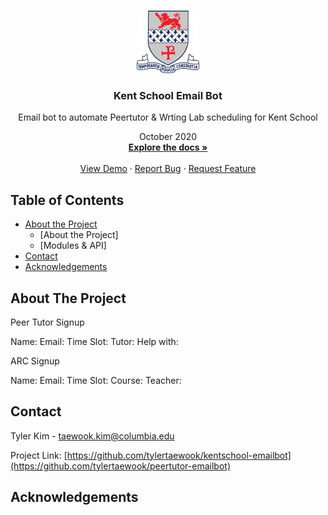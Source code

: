 
<!-- PROJECT LOGO -->
<br />
<p align="center">
  <a href="https://github.com/tylertaewook/kentschool-emailbot">
    <img src="images/logo.png" alt="Logo" width="100" height="100">
  </a>

  <h3 align="center">Kent School Email Bot</h3>

  <p align="center">
    Email bot to automate Peertutor & Wrting Lab scheduling for Kent School
  <p align="center">
      October 2020
    <br />
    <a href="https://github.com/tylertaewook/kentschool-emailbot"><strong>Explore the docs »</strong></a>
    <br />
    <br />
    <a href="https://github.com/tylertaewook/kentschool-emailbot">View Demo</a>
    ·
    <a href="https://github.com/tylertaewook/kentschool-emailbot/issues">Report Bug</a>
    ·
    <a href="https://github.com/tylertaewook/kentschool-emailbot/issues">Request Feature</a>
  </p>
</p>



<!-- TABLE OF CONTENTS -->
## Table of Contents

* [About the Project](#about-the-project)
  * [About the Project]
  * [Modules & API]
* [Contact](#contact)
* [Acknowledgements](#acknowledgements)



<!-- ABOUT THE PROJECT -->
## About The Project

Peer Tutor Signup

Name:
Email:
Time Slot:
Tutor:
Help with:



ARC Signup

Name:
Email:
Time Slot:
Course:
Teacher:


<!-- CONTACT -->
## Contact

Tyler Kim - taewook.kim@columbia.edu

Project Link: [https://github.com/tylertaewook/kentschool-emailbot](https://github.com/tylertaewook/peertutor-emailbot)



<!-- ACKNOWLEDGEMENTS -->
## Acknowledgements






<!-- MARKDOWN LINKS & IMAGES -->
<!-- https://www.markdownguide.org/basic-syntax/#reference-style-links -->
[contributors-shield]: https://img.shields.io/github/contributors/tylertaewook/repo.svg?style=flat-square
[contributors-url]: https://github.com/tylertaewook/repo/graphs/contributors
[forks-shield]: https://img.shields.io/github/forks/tylertaewook/repo.svg?style=flat-square
[forks-url]: https://github.com/tylertaewook/repo/network/members
[stars-shield]: https://img.shields.io/github/stars/tylertaewook/repo.svg?style=flat-square
[stars-url]: https://github.com/tylertaewook/repo/stargazers
[issues-shield]: https://img.shields.io/github/issues/tylertaewook/repo.svg?style=flat-square
[issues-url]: https://github.com/tylertaewook/repo/issues
[license-shield]: https://img.shields.io/github/license/tylertaewook/repo.svg?style=flat-square
[license-url]: https://github.com/tylertaewook/repo/blob/master/LICENSE.txt
[linkedin-shield]: https://img.shields.io/badge/-LinkedIn-black.svg?style=flat-square&logo=linkedin&colorB=555
[linkedin-url]: https://linkedin.com/in/tylertaewook
[product-screenshot]: images/screenshot.png
